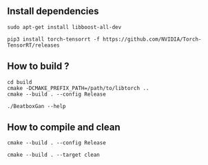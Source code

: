 ## Install dependencies

`sudo apt-get install libboost-all-dev`

`pip3 install torch-tensorrt -f https://github.com/NVIDIA/Torch-TensorRT/releases`

## How to build ?

```
cd build
cmake -DCMAKE_PREFIX_PATH=/path/to/libtorch ..
cmake --build . --config Release
```

`./BeatboxGan --help`

## How to compile and clean

```
cmake --build . --config Release
```

```
cmake --build . --target clean
```